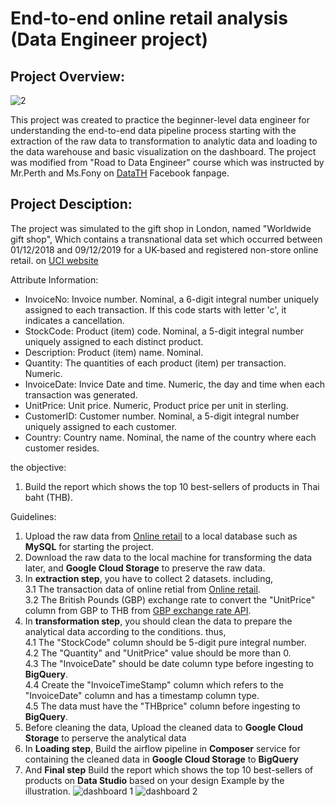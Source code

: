 # End-to-end online retail analysis (Data Engineer project)
## Project Overview:
![2](https://user-images.githubusercontent.com/95965281/192228310-9f2bc0e7-0bc8-4a00-b15a-da3bb670d1a5.jpg)

This project was created to practice the beginner-level data engineer for understanding the end-to-end data pipeline process starting with the extraction of the raw data to transformation to analytic data and loading to the data warehouse and basic visualization on the dashboard. The project was modified from "Road to Data Engineer" course which was instructed by Mr.Perth and Ms.Fony on [DataTH](https://www.facebook.com/datasciencechill) Facebook fanpage.

## Project Desciption:
The project was simulated to the gift shop in London, named "Worldwide gift shop", Which contains a transnational data set which occurred between 01/12/2018 and 09/12/2019 for a UK-based and registered non-store online retail. on [UCI website](https://archive.ics.uci.edu/ml/datasets/Online+Retail)

Attribute Information:
- InvoiceNo: Invoice number. Nominal, a 6-digit integral number uniquely assigned to each transaction. If this code starts with letter 'c', it indicates a cancellation.
- StockCode: Product (item) code. Nominal, a 5-digit integral number uniquely assigned to each distinct product.
- Description: Product (item) name. Nominal.
- Quantity: The quantities of each product (item) per transaction. Numeric.
- InvoiceDate: Invice Date and time. Numeric, the day and time when each transaction was generated.
- UnitPrice: Unit price. Numeric, Product price per unit in sterling.
- CustomerID: Customer number. Nominal, a 5-digit integral number uniquely assigned to each customer.
- Country: Country name. Nominal, the name of the country where each customer resides.

the objective:
1. Build the report which shows the top 10 best-sellers of products in Thai baht (THB).

Guidelines:
1. Upload the raw data from [Online retail](https://drive.google.com/file/d/1BYej-MzFBptFdbyCavLNCM5Kqy8B250k/view?usp=sharing) to a local database such as **MySQL** for starting the project.
2. Download the raw data to the local machine for transforming the data later, and **Google Cloud Storage** to preserve the raw data.
3. In **extraction step**, you have to collect 2 datasets. including, \
3.1 The transaction data of online retial from [Online retail](https://drive.google.com/file/d/1BYej-MzFBptFdbyCavLNCM5Kqy8B250k/view?usp=sharing). \
3.2 The British Pounds (GBP) exchange rate to convert the "UnitPrice" column from GBP to THB from [GBP exchange rate API](https://de-training-2020-7au6fmnprq-de.a.run.app/currency_gbp/all).
4. In **transformation step**, you should clean the data to prepare the analytical data according to the conditions. thus, \
4.1 The "StockCode" column should be 5-digit pure integral number. \
4.2 The "Quantity" and "UnitPrice" value should be more than 0. \
4.3 The "InvoiceDate" should be date column type before ingesting to **BigQuery**. \
4.4 Create the "InvoiceTimeStamp" column which refers to the "InvoiceDate" column and has a timestamp column type. \
4.5 The data must have the "THBprice" column before ingesting to **BigQuery**.
5. Before cleaning the data, Upload the cleaned data to **Google Cloud Storage** to perserve the analytical data
6. In **Loading step**, Build the airflow pipeline in **Composer** service for containing the cleaned data in **Google Cloud Storage** to **BigQuery**
7. And **Final step** Build the report which shows the top 10 best-sellers of products on **Data Studio** based on your design Example by the illustration.
![dashboard 1](https://user-images.githubusercontent.com/95965281/192213230-38c75d02-8377-44a7-bd64-5b094761500b.png) 
![dashboard 2](https://user-images.githubusercontent.com/95965281/192213298-571a0661-1400-4e9a-a45e-1a58d04b2c7a.png)












